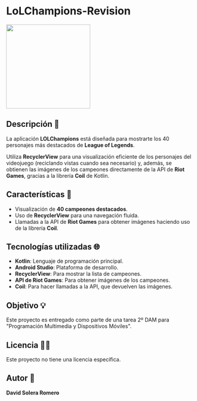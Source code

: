 # LoLChampions-Revision
<p>
    <img src="https://media.giphy.com/media/3oKIP73vEZmJjFNXtC/giphy.gif" width="225" height="225" />
</p>


## Descripción 📖

La aplicación **LOLChampions** está diseñada para mostrarte los 40 personajes más destacados de **League of Legends**. <br>

Utiliza **RecyclerView** para una visualización eficiente de los personajes del videojuego (reciclando vistas cuando sea necesario) y, además, se obtienen las imágenes de los campeones directamente de la API de **Riot Games**, gracias a la librería **Coil** de Kotlin.

## Características 📕

- Visualización de **40 campeones destacados**.
- Uso de **RecyclerView** para una navegación fluida.
- Llamadas a la API de **Riot Games** para obtener imágenes haciendo uso de la librería **Coil**.

## Tecnologías utilizadas 🌐

- **Kotlin**: Lenguaje de programación principal.
- **Android Studio**: Plataforma de desarrollo.
- **RecyclerView**: Para mostrar la lista de campeones.
- **API de Riot Games**: Para obtener imágenes de los campeones.
- **Coil**: Para hacer llamadas a la API, que devuelven las imágenes.

## Objetivo 💡

Este proyecto es entregado como parte de una tarea 2º DAM para "Programación Multimedia y Dispositivos Móviles".

## Licencia 👨‍🎓

Este proyecto no tiene una licencia específica.

## Autor 👻

**David Solera Romero**
